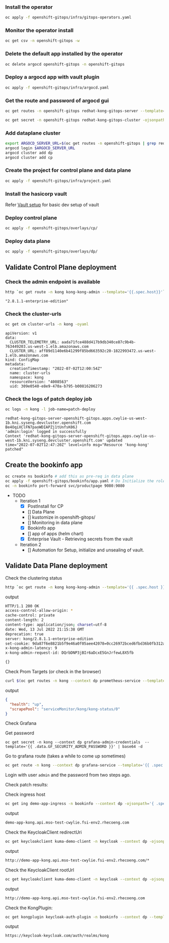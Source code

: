 ### Install the operator

```bash
oc apply -f openshift-gitops/infra/gitops-operators.yaml
```
### Monitor the operator install
```bash
oc get csv -n openshift-gitops -w
```
### Delete the default app installed by the operator
```bash
oc delete argocd openshift-gitops -n openshift-gitops
```
### Deploy a argocd app with vault plugin
```bash
oc apply -f openshift-gitops/infra/argocd.yaml
```

### Get the route and password of argocd gui
```bash
oc get routes -n openshift-gitops redhat-kong-gitops-server --template='{{ .spec.host }}'
```
```bash
oc get secret -n openshift-gitops redhat-kong-gitops-cluster -ojsonpath='{.data.admin\.password}' | base64 -d
```

### Add dataplane cluster
```bash
export ARGOCD_SERVER_URL=$(oc get routes -n openshift-gitops | grep redhat-kong-gitops-server | awk '{print $2}')
argocd login $ARGOCD_SERVER_URL
argocd cluster add dp
argocd cluster add cp
```

### Create the project for control plane and data plane
```bash
oc apply -f openshift-gitops/infra/project.yaml
```

### Install the hasicorp vault
Refer [Vault setup](/openshift-gitops/infra/vault/evault.md) for basic dev setup of vault

### Deploy control plane
```bash
oc apply -f openshift-gitops/overlays/cp/
```

### Deploy data plane
```bash
oc apply -f openshift-gitops/overlays/dp/
```

## Validate Control Plane deployment

### Check the admin endpoint is available
```bash
http `oc get route -n kong kong-kong-admin --template='{{.spec.host}}'` | jq .version
```

```
"2.8.1.1-enterprise-edition"
```

### Check the cluster-urls
```bash
oc get cm cluster-urls -n kong -oyaml
```

```
apiVersion: v1
data:
  CLUSTER_TELEMETRY_URL: aada71fce488d417b9db340ce87c9b4b-763449203.us-west-1.elb.amazonaws.com
  CLUSTER_URL: aff89d1140e6b41299f85bd663592c20-1822993472.us-west-1.elb.amazonaws.com
kind: ConfigMap
metadata:
  creationTimestamp: "2022-07-02T12:00:54Z"
  name: cluster-urls
  namespace: kong
  resourceVersion: "4008563"
  uid: 309e0540-e8e9-470a-b795-b00816206273
```

### Check the logs of patch deploy job
```bash
oc logs -n kong -l job-name=patch-deploy
```
```
redhat-kong-gitops-server-openshift-gitops.apps.cwylie-us-west-1b.kni.syseng.devcluster.openshift.com
Be4OqiXClFN7paoWDIAPZj1tUnfsK06J
'admin:login' logged in successfully
Context 'redhat-kong-gitops-server-openshift-gitops.apps.cwylie-us-west-1b.kni.syseng.devcluster.openshift.com' updated
time="2022-07-02T12:47:20Z" level=info msg="Resource 'kong-kong' patched"
```


## Create the bookinfo app
```bash
oc create ns bookinfo # add this as pre-req in data plane
oc apply -f openshift-gitops/bookinfo/app.yaml # Do Initialize the roles first
oc -n bookinfo port-forward svc/productpage 9080:9080
```

- TODO
    - Iteration 1
        - [X] PostInstall for CP
        - [] Data Plane
        - [] kustomize in openshift-gitops/
        - [] Monitoring in data plane
        - [X] Bookinfo app
        - [] app of apps (helm chart)
        - [X] Enterprise Vault - Retrieving secrets from the vault
    - Iteration 2
        - [] Automation for Setup, initialize and unsealing of vault.

## Validate Data Plane deployment

Check the clustering status
```bash
http `oc get route -n kong kong-kong-admin --template='{{ .spec.host }}'`/clustering/status
```

output
```bash
HTTP/1.1 200 OK
access-control-allow-origin: *
cache-control: private
content-length: 2
content-type: application/json; charset=utf-8
date: Wed, 13 Jul 2022 21:15:38 GMT
deprecation: true
server: kong/2.8.1.1-enterprise-edition
set-cookie: 9da87f6e8821b5f9e46a0f05aee42078=0cc26972bced6fbd36b0fb312aa44651; path=/; HttpOnly
x-kong-admin-latency: 9
x-kong-admin-request-id: DQrbDNP3jBIr6aDcxE5GnJrfewL8X5fb

{}
```

Check Prom Targets (or check in the browser)
```bash
curl $(oc get routes -n kong --context dp prometheus-service --template='{{ .spec.host }}' )/api/v1/targets | jq '.data.activeTargets[] | {health,scrapePool}'
```

output
```json
{
  "health": "up",
  "scrapePool": "serviceMonitor/kong/kong-status/0"
}
```

Check Grafana

Get password
```
oc get secret -n kong --context dp grafana-admin-credentials  --template='{{ .data.GF_SECURITY_ADMIN_PASSWORD }}' | base64 -d
```

Go to grafana route (takes a while to come up sometimes)
```bash
oc get route -n kong --context dp grafana-service --template='{{ .spec.host }}'
```

Login with user `admin` and the password from two steps ago.

Check patch results:

Check ingress host
```bash
oc get ing demo-app-ingress -n bookinfo --context dp -ojsonpath='{ .spec.rules[0].host }'
```

output
```bash
demo-app-kong.api.mso-test-cwylie.fsi-env2.rhecoeng.com
```

Check the KeycloakClient redirectUri
```bash
oc get keycloakclient kuma-demo-client -n keycloak --context dp -ojsonpath='{ .spec.client.redirectUris[0] }'
```

output
```bash
http://demo-app-kong.api.mso-test-cwylie.fsi-env2.rhecoeng.com/*
```

Check the KeycloakClient rootUrl
```bash
oc get keycloakclient kuma-demo-client -n keycloak --context dp -ojsonpath='{ .spec.client.rootUrl }'
```

output
```bash
http://demo-app-kong.api.mso-test-cwylie.fsi-env2.rhecoeng.com
```

Check the KongPlugin:
```bash
oc get kongplugin keycloak-auth-plugin -n bookinfo --context dp --template='{{ .config.issuer }}'
```

output
```
https://keycloak-keycloak.com/auth/realms/kong
```
